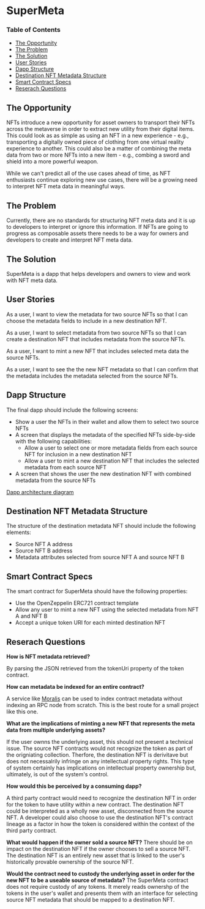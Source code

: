 # SuperMeta

### Table of Contents
  - [The Opportunity](#the-opportunity)
  - [The Problem](#the-problem)
  - [The Solution](#the-solution)
  - [User Stories](#user-stories)
  - [Dapp Structure](#dapp-structure)
  - [Destination NFT Metadata Structure](#destination-nft-metadata-structure)
  - [Smart Contract Specs](#smart-contract)
  - [Reserach Questions](#reserach-questions)

## The Opportunity

NFTs introduce a new opportunity for asset owners to transport their NFTs across the metaverse in order to extract new utility from their digital items. This could look as as simple as using an NFT in a new experience - e.g., transporting a digitally owned piece of clothing from one virtual reality experience to another. This could also be a matter of combining the meta data from two or more NFTs into a new item - e.g., combing a sword and shield into a more powerful weapon. 

While we can't predict all of the use cases ahead of time, as NFT enthusiasts continue exploring new use cases, there will be a growing need to interpret NFT meta data in meaningful ways. 

## The Problem
Currently, there are no standards for structuring NFT meta data and it is up to developers to interpret or ignore this information. If NFTs are going to progress as composable assets there needs to be a way for owners and developers to create and interpret NFT meta data. 

## The Solution
SuperMeta is a dapp that helps developers and owners to view and work with NFT meta data. 

## User Stories 

As a user, I want to view the metadata for two source NFTs so that I can choose the metadata fields to include in a new destination NFT.

As a user, I want to select metadata from two source NFTs so that I can create a destination NFT that includes metadata from the source NFTs.

As a user, I want to mint a new NFT that includes selected meta data the source NFTs.

As a user, I want to see the the new NFT metadata so that I can confirm that the metadata includes the metadata selected from the source NFTs.

## Dapp Structure
The final dapp should include the following screens: 
- Show a user the NFTs in their wallet and allow them to select two source NFTs
- A screen that displays the metadata of the specified NFTs side-by-side with the following capabilities:
  - Allow a user to select one or more metadata fields from each source NFT for inclusion in a new destination NFT
  - Allow a user to mint a new destination NFT that includes the selected metadata from each source NFT
- A screen that shows the user the new destination NFT with combined metadata from the source NFTs

[Dapp architecture diagram](https://www.awesomescreenshot.com/image/15165470?key=12549a2c929a78cffa08f3df1c4ff12c)

## Destination NFT Metadata Structure

The structure of the destination metadata NFT should include the following elements: 
- Source NFT A address
- Source NFT B address
- Metadata attributes selected from source NFT A and source NFT B

## Smart Contract Specs
The smart contract for SuperMeta should have the following properties: 
- Use the OpenZeppelin ERC721 contract template
- Allow any user to mint a new NFT using the selected metadata from NFT A and NFT B
- Accept a unique token URI for each minted destination NFT 

## Reserach Questions
**How is NFT metadata retrieved?** 

By parsing the JSON retrieved from the tokenUri property of the token contract. 

**How can metadata be indexed for an entire contract?**

A service like [Moralis](https://moralis.io/) can be used to index contract metadata without indexing an RPC node from scratch. This is the best route for a small project like this one. 

**What are the implications of minting a new NFT that represents the meta data from multiple underlying assets?**

If the user ownns the underlying asset, this should not present a technical issue. The source NFT contracts would not recognize the token as part of the origniating collection. Therfore, the destination NFT is derivitave but does not necessalrily infringe on any intellectual property rights. This type of system certainly has implications on intellectual property ownership but, ultimately, is out of the system's control. 

**How would this be perceived by a consuming dapp?**

A third party contract would need to recognize the destination NFT in order for the token to have utility within a new contract. The destination NFT could be interpreted as a wholly new asset, disconnected from the source NFT. A developer could also choose to use the destination NFT's contract lineage as a factor in how the token is considered within the context of the third party contract. 

**What would happen if the owner sold a source NFT?**
There should be on impact on the destination NFT if the owner chooses to sell a source NFT. The destination NFT is an entirely new asset that is linked to the user's historically provable ownership of the source NFT. 

**Would the contract need to custody the underlying asset in order for the new NFT to be a useable source of metadata?**
The SuperMeta contract does not require custody of any tokens. It merely reads ownershp of the tokens in the user's wallet and presents them with an interface for selecting source NFT metadata that should be mapped to a destination NFT. 